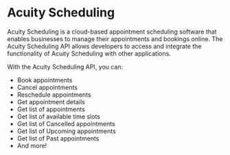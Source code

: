 # Acuity Scheduling

Acuity Scheduling is a cloud-based appointment scheduling software that enables
businesses to manage their appointments and bookings online. The Acuity
Scheduling API allows developers to access and integrate the functionality of
Acuity Scheduling with other applications.

With the Acuity Scheduling API, you can:

- Book appointments
- Cancel appointments
- Reschedule appointments
- Get appointment details
- Get list of appointments
- Get list of available time slots
- Get list of Cancelled appointments
- Get list of Upcoming appointments
- Get list of Past appointments
- And more!
